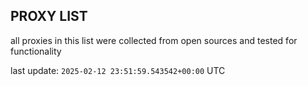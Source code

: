 ## PROXY LIST

all proxies in this list were collected from open sources and tested for functionality

last update: `2025-02-12 23:51:59.543542+00:00` UTC